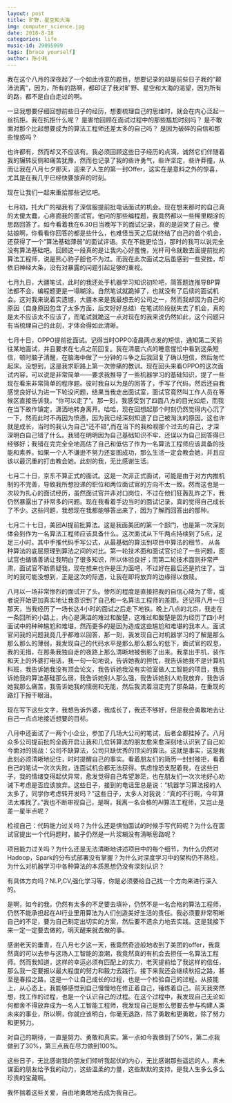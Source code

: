 ```yaml
---
layout: post
title: 旷野，星空和大海
img: computer_science.jpg
date: 2018-8-18
categories: life
music-id: 29095099
tags: [brace yourself]
author: 陈小耗
---
```


我在这个八月的深夜起了一个如此诗意的题目，想要记录的却是前些日子我的“颠沛流离”，因为，所有的路啊，都印证了我对旷野、星空和大海的渴望，因为所有的路，都不是白白走过的啊。

一旦我想要仔细回想前些日子的经历，想要梳理自己的思维时，就会在内心泛起一丝抗拒。我在抗拒什么呢？
是害怕回顾在面试过程中的那些尴尬时刻吗？
是不敢面对那个比起想要成为的算法工程师还差太多的自己吗？
是因为破碎的自信和那些惶惑吗？

也许都有，然而却又不应该有。我必须回顾这些日子经历的点滴，诚然它们伴随着我的辗转反侧和痛苦犹豫，然而也记录了我的些许勇气，些许坚定，些许莽撞，从而让我在八月七夕那天，迎来了人生的第一封Offer，这实在是意料之外的惊喜，尤其是在我几乎已经快要放弃的时刻。

现在让我们一起来重拾那些记忆吧。

七月初，托大广的福我有了深信服提前批电话面试的机会。现在想来那时的自己真的太傻太蠢，心疼面我的面试官。他问的那些编程题，我竟然都以一些稀里糊涂的思路回答了。如今看着我在6.30日当晚写下的面试记录，真的是逗笑了自己。傻姑娘啊，你看看你回答的都是些什么，也难怪当天之后就终结了自己的首个机会，还获得了一个“算法基础薄弱”的面试评语。实在不能更恰当，那时的我可以说完全没有算法基础吧。回顾这一段真的是让我内心好羞愧，光杆司令就敢去面提前批的算法工程师，说是熊心豹子胆也不为过。而我在此次面试之后虽感到一些受挫，却依旧神经大条，没有对暴露的问题引起足够的重视。


七月九日，大疆笔试，此时的我还处于机器学习知识初阶吧，简答题连推导BP算法都不会，编程题更是一塌糊涂。自然笔试就跪掉了，也就没有了后续的面试机会。这对我来说着实遗憾，大疆本来是我最想去的公司之一，然而我却因为自己的原因（自身原因包含了太多方面，后文好好总结）在笔试阶段就失去了机会，真的是太不应该太不应该了，而笔试就跪这一点对现在的我来说仍然如此，这个问题只有当梳理自己的此刻，才体会得如此清晰。


七月十日，OPPO提前批面试。记得当时OPPO凌晨两点发的短信，通知第二天前往某地面试，并且要求在七点之前回复。我在清晨六点的睡意惺忪中看到这条短信，顿时脑子清醒，在脑海中做了一分钟的斗争之后我回复了确认短信，然后匆忙起床。没想到，这是我求职路上第一次惨痛的教训。现在回头来看OPPO的这次面试内容，可以说是非常简单——要求我推导了一些机器学习的基础知识，提了一些现在看来非常简单的程序题。彼时我自以为是的回答了，手写了代码，然后还自我感觉良好认为进一下轮没问题，结果当我走出面试室，面试官竟然叫工作人员在等候区直接告诉我，“你可以走了”。那一刻，我感受到了四面八方的目光如炬，而我在当下故作镇定，潇洒地转身离开。哈哈，现在回想起那个时刻仍然觉得内心沉了一下，然而此时不再因为愤懑，因为我已经深刻知道了自己被淘汰的原因。这也许就是成长，当时的我认为自己“还不错”,而在当下的我检视那个过去的自己，才深深明白自己错了什么。我错在明明因为自己基础知识不牢，还误以为自己回答得已经够好；我错在完完全全地高估了自己和低估了作为一名算法工程师应该具备的技能和素养。如果一个人不谦逊不努力还妄图成功，那么生活一定会教会她，并且应该以最沉重的打击教会她。此刻的我，无比感谢生活。

七月二十日，京东不算正式的面试。这是一次非正式面试，可能是由于对方内推机制的不完善，导致我所想投递的职位和两位面试官的方向不太一致。然而这也是一次较为扎心的面试经历，虽然面试官并非对口岗位，不过在他们狂轰乱炸之下，我仍然暴露出了非常多的问题。现在我看着手边当时的面试记录，真的觉得自己成长了不少。这些问题，我想现在我都能够答出来了，因为了解而回答出的那种。


七月二十七日，美团AI提前批算法。这是我面美团的第一个部门，也是第一次深刻体会到作为一名算法工程师应该具备什么。这次面试从下午两点持续到了5点，足足三小时。其中手推代码手写公式，从最基础的算法到项目中算法的细节，
从各种算法的底层原理到算法之间的对比。第一轮技术面和面试官讨论了一些问题，面试官也循循善诱让我明白了很多知识，所以体验良好；而第二轮技术面则非常严肃，面试官不断质疑我，现在想来也许是压力面吧，不过好在最后还是抗住了。当时的我可能没想到，正是这次的际遇，让我在即将放弃的边缘得以救赎。

八月以一场非常惨烈的面试开了头。惨烈的程度是直接把我的自信心降为了零，或者说开始更加真实地让我意识到了自己和一名算法工程师的差距。还记得八月一日那天，当我经历了一场长达4小时的面试之后走下地铁。晚上八点的北京，我走在一条回所的小路上，内心是满溢的难过和酸楚，这难过和酸楚是因为经历了四小时面试中的种种尴尬和难堪，然而更多的是因为造成这些尴尬和难堪的我本人。面试官问我的问题我竟几乎都难以回答，那一刻，我发现自己对机器学习的了解是那么那么那么的薄弱，我发现自己的代码水平是那么那么那么的低下，面试官的叹息，我的无措，在那条我独自走的夜路上那么清晰地被倒影了出来。我拿出手机，装作和天上的外婆打电话，我一句一句地说，告诉她我的担忧，我告诉她我不是计算机科班，我告诉她我没有顶会论文，我告诉她我没有实验室做人工智能的项目，我告诉她我的算法基础那么弱，我告诉她别人那么强，我告诉她别人劝我放弃，我告诉她我那么痛苦，我告诉她我的懦弱和无能，然后我流着泪走完了那条路，在重现的路灯下擦干眼泪。

现在写下这些文字，我想告诉外婆，我成长了，我还不够好，但是我会勇敢地去让自己一点点地接近想要的目标。

八月中还面试了一两个小企业，参加了几场大公司的笔试，后者全都挂掉了。八月众多公司提前批的全面开启让我和几位转算法的朋友愈来愈深刻地认识到了自己如今面对的挑战：公司不缺算法，公司只缺优秀的顶尖的算法。这就是事实，这是我此刻必须清晰地记住，时时提醒自己的事实。看着朋友们的简历一封封被拒，看着自己的笔试一次次失败，连面试机会都无法获得。焦虑惶恐支配着我，在这些日子，我的情绪变得起伏异常，愈发觉得自己希望渺茫，也在朋友们一次次地好心劝诫下考虑是否应该放弃。这些日子，接到的电话里总是说：“机器学习算法报的人太多了，同学你考虑转开发吗？”这些日子，太多人对我说：“真的不行啊，今年算法太难找了。”我也不断审视自己，是啊，我离一名合格的AI算法工程师，又岂止是差一星半点呢？


检视自己：代码能力过关吗？为什么还是惧怕面试的时候手写代码呢？为什么在面试官提出一个代码题时，脑子仍然是一片浆糊没有清晰思路呢？

项目能力过关吗？为什么还是无法清晰地讲述项目中的每个细节，为什么仍然对Hadoop，Spark的分布式部署没有掌握？为什么对深度学习中的架构仍不熟稔，为什么对机器学习中各种算法的本质思想仍没有深刻认识？

有具体方向吗？NLP,CV,强化学习等，你是必须要给自己找一个方向来进行深入的。


是啊，如今的我，仍然有太多的不足要去填补，仍然不是一名合格的算法工程师，仍然不能承担起在AI行业里用算法为人们创造美好生活的责任。我必须要非常明晰自己的不足，要为自己制定出切实的方案，然后要不遗余力地去实践。这是我接下来一定一定要去做的，明天醒来就去做的事。


感谢老天的垂青，在八月七夕这一天，我竟然奇迹般地收到了美团的offer，我竟然真的可以去参与这场人工智能的浪潮，我竟然真的有机会去担任一名算法工程师。然而我知道，这样的幸运必须有匹配上的实力，老天提前给了我这样的信任，那么我一定要报以最大程度的努力和毅力去践行。接下来我还会继续秋招之路，甚至是春招之路，这是一个让自己成长的过程，也是一个检验自己的过程。从技能上，从心态上，我能够感觉到自己慢慢地在修正着自己，锤炼着自己。前天我突然想，找工作的过程，也是一个认识自己的过程。在这个过程中，我发现自己无论如何都舍不得放弃成为一名人工智能工程师，我发现自己是那么想要去参与构建人类未来的事业，所以啊，你就应该明白，你毫无退路，除了勇敢和更勇敢，除了努力和更努力。


对自己的期待，一直是努力、勇敢和真实。第一点如今我做到了50%，第二点我做到了30%，第三点我在尽力做到100%。

这些日子，无比感谢我的朋友们倾听我起伏的内心，无比感谢那些遥远的人，素未谋面的朋友给予我的动力，这些温柔的力量，这些默默的支持，是我人生多么多么珍贵的宝藏啊。

我怀揣着这些关爱，自由地勇敢地去成为我自己。

